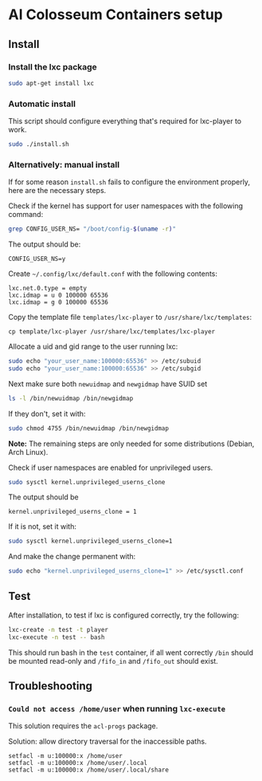 # AI Colosseum Containers setup

## Install

### Install the lxc package
``` bash
sudo apt-get install lxc
```

### Automatic install
This script should configure everything that's required for lxc-player to work.
``` bash
sudo ./install.sh
```

### Alternatively: manual install
If for some reason `install.sh` fails to configure the environment
properly, here are the necessary steps.

Check if the kernel has support for user namespaces with the following command:
```bash
grep CONFIG_USER_NS= "/boot/config-$(uname -r)"
```
The output should be:
```
CONFIG_USER_NS=y
```

Create `~/.config/lxc/default.conf` with the following contents:
```
lxc.net.0.type = empty
lxc.idmap = u 0 100000 65536
lxc.idmap = g 0 100000 65536
```

Copy the template file `templates/lxc-player` to `/usr/share/lxc/templates`:
```
cp template/lxc-player /usr/share/lxc/templates/lxc-player
```

Allocate a uid and gid range to the user running lxc:
``` bash
sudo echo "your_user_name:100000:65536" >> /etc/subuid
sudo echo "your_user_name:100000:65536" >> /etc/subgid
```

Next make sure both `newuidmap` and `newgidmap` have SUID set
``` bash
ls -l /bin/newuidmap /bin/newgidmap
```

If they don't, set it with:
``` bash
sudo chmod 4755 /bin/newuidmap /bin/newgidmap
```

**Note:** The remaining steps are only needed for some distributions (Debian, Arch Linux). 

Check if user namespaces are enabled for unprivileged users.
``` bash
sudo sysctl kernel.unprivileged_userns_clone
```
The output should be
```
kernel.unprivileged_userns_clone = 1
```

If it is not, set it with:
``` bash
sudo sysctl kernel.unprivileged_userns_clone=1
```
And make the change permanent with:
``` bash
sudo echo "kernel.unprivileged_userns_clone=1" >> /etc/sysctl.conf
```

## Test
After installation, to test if lxc is configured correctly, try the following:
``` bash
lxc-create -n test -t player
lxc-execute -n test -- bash
```
This should run bash in the `test` container, if all went correctly `/bin` should be
mounted read-only and `/fifo_in` and `/fifo_out` should exist.

## Troubleshooting

### `Could not access /home/user` when running `lxc-execute`

This solution requires the `acl-progs` package.

Solution: allow directory traversal for the inaccessible paths.
```
setfacl -m u:100000:x /home/user
setfacl -m u:100000:x /home/user/.local
setfacl -m u:100000:x /home/user/.local/share
```

